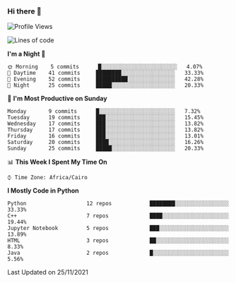### Hi there 👋

<!--
**AMR-KELEG/AMR-KELEG** is a ✨ _special_ ✨ repository because its `README.md` (this file) appears on your GitHub profile.

Here are some ideas to get you started:

- 🔭 I’m currently working on ...
- 🌱 I’m currently learning ...
- 👯 I’m looking to collaborate on ...
- 🤔 I’m looking for help with ...
- 💬 Ask me about ...
- 📫 How to reach me: ...
- 😄 Pronouns: ...
- ⚡ Fun fact: ...
-->

<!--START_SECTION:waka-->
![Profile Views](http://img.shields.io/badge/Profile%20Views-7-blue)

![Lines of code](https://img.shields.io/badge/From%20Hello%20World%20I%27ve%20Written-2.8%20million%20lines%20of%20code-blue)

**I'm a Night 🦉** 

```text
🌞 Morning    5 commits      █░░░░░░░░░░░░░░░░░░░░░░░░   4.07% 
🌆 Daytime    41 commits     ████████░░░░░░░░░░░░░░░░░   33.33% 
🌃 Evening    52 commits     ██████████░░░░░░░░░░░░░░░   42.28% 
🌙 Night      25 commits     █████░░░░░░░░░░░░░░░░░░░░   20.33%

```
📅 **I'm Most Productive on Sunday** 

```text
Monday       9 commits      █░░░░░░░░░░░░░░░░░░░░░░░░   7.32% 
Tuesday      19 commits     ███░░░░░░░░░░░░░░░░░░░░░░   15.45% 
Wednesday    17 commits     ███░░░░░░░░░░░░░░░░░░░░░░   13.82% 
Thursday     17 commits     ███░░░░░░░░░░░░░░░░░░░░░░   13.82% 
Friday       16 commits     ███░░░░░░░░░░░░░░░░░░░░░░   13.01% 
Saturday     20 commits     ████░░░░░░░░░░░░░░░░░░░░░   16.26% 
Sunday       25 commits     █████░░░░░░░░░░░░░░░░░░░░   20.33%

```


📊 **This Week I Spent My Time On** 

```text
⌚︎ Time Zone: Africa/Cairo

```

**I Mostly Code in Python** 

```text
Python                   12 repos            ████████░░░░░░░░░░░░░░░░░   33.33% 
C++                      7 repos             ████░░░░░░░░░░░░░░░░░░░░░   19.44% 
Jupyter Notebook         5 repos             ███░░░░░░░░░░░░░░░░░░░░░░   13.89% 
HTML                     3 repos             ██░░░░░░░░░░░░░░░░░░░░░░░   8.33% 
Java                     2 repos             █░░░░░░░░░░░░░░░░░░░░░░░░   5.56%

```



 Last Updated on 25/11/2021
<!--END_SECTION:waka-->
